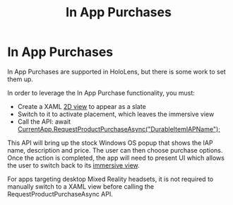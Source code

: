 ﻿---
title: In App Purchases
description: 
author: 
ms.author: alexturn
ms.date: 2/28/2018
ms.topic: article
keywords: 
---



# In App Purchases

In App Purchases are supported in HoloLens, but there is some work to set them up.

In order to leverage the In App Purchase functionality, you must:
* Create a XAML [2D view](app-views.md) to appear as a slate
* Switch to it to activate placement, which leaves the immersive view
* Call the API: await [CurrentApp.RequestProductPurchaseAsync("DurableItemIAPName");](https://docs.microsoft.com/en-us/uwp/api/windows.applicationmodel.store.currentapp#Windows_ApplicationModel_Store_CurrentApp_RequestProductPurchaseAsync_System_String_)

This API will bring up the stock Windows OS popup that shows the IAP name, description and price. The user can then choose purchase options. Once the action is completed, the app will need to present UI which allows the user to switch back to its [immersive view](app-views.md).

For apps targeting desktop Mixed Reality headsets, it is not required to manually switch to a XAML view before calling the RequestProductPurchaseAsync API.